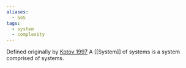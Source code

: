 ```yaml
---
aliases:
  - SoS
tags:
  - system
  - complexity
---
```

Defined originally by [Kotov 1997](https://shiftleft.com/mirrors/www.hpl.hp.com/techreports/97/HPL-97-124.pdf)
A [[System]] of systems is a system comprised of systems. 